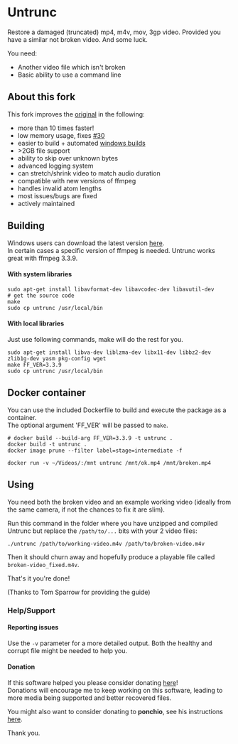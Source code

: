 Untrunc
=======

Restore a damaged (truncated) mp4, m4v, mov, 3gp video. Provided you have a similar not broken video. And some luck.

You need:

* Another video file which isn't broken
* Basic ability to use a command line

## About this fork
This fork improves the [original](https://github.com/ponchio/untrunc) in the following:
* more than 10 times faster!
* low memory usage, fixes [#30](https://github.com/ponchio/untrunc/issues/30#issuecomment-143744821)
* easier to build + automated [windows builds](https://github.com/anthwlock/untrunc/releases/master)
* \>2GB file support
* ability to skip over unknown bytes
* advanced logging system
* can stretch/shrink video to match audio duration
* compatible with new versions of ffmpeg
* handles invalid atom lengths
* most issues/bugs are fixed
* actively maintained

## Building

Windows users can download the latest version [here](https://github.com/anthwlock/untrunc/releases/master).\
In certain cases a specific version of ffmpeg is needed. Untrunc works great with ffmpeg 3.3.9.

#### With system libraries

	sudo apt-get install libavformat-dev libavcodec-dev libavutil-dev
	# get the source code
	make
	sudo cp untrunc /usr/local/bin

#### With local libraries

Just use following commands, make will do the rest for you.

	sudo apt-get install libva-dev liblzma-dev libx11-dev libbz2-dev zlib1g-dev yasm pkg-config wget
	make FF_VER=3.3.9
	sudo cp untrunc /usr/local/bin

## Docker container

You can use the included Dockerfile to build and execute the package as a container.\
The optional argument 'FF_VER' will be passed to `make`.

	# docker build --build-arg FF_VER=3.3.9 -t untrunc .
	docker build -t untrunc .
	docker image prune --filter label=stage=intermediate -f

	docker run -v ~/Videos/:/mnt untrunc /mnt/ok.mp4 /mnt/broken.mp4

## Using

You need both the broken video and an example working video (ideally from the same camera, if not the chances to fix it are slim).

Run this command in the folder where you have unzipped and compiled Untrunc but replace the `/path/to/...` bits with your 2 video files:

	./untrunc /path/to/working-video.m4v /path/to/broken-video.m4v

Then it should churn away and hopefully produce a playable file called `broken-video_fixed.m4v`.

That's it you're done!

(Thanks to Tom Sparrow for providing the guide)


### Help/Support

#### Reporting issues
Use the `-v` parameter for a more detailed output. Both the healthy and corrupt file might be needed to help you.

#### Donation
If this software helped you please consider donating [here](https://www.paypal.me/anthwlock)!\
Donations will encourage me to keep working on this software, leading to more media being supported and better recovered files.

You might also want to consider donating to **ponchio**, see his instructions [here](https://github.com/ponchio/untrunc#helpsupport).

Thank you.
